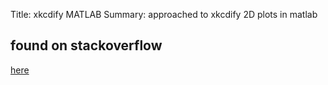 Title: xkcdify MATLAB
Summary: approached to xkcdify 2D plots in matlab

## found on stackoverflow

[here](http://stackoverflow.com/questions/12701841/xkcd-style-graphs-in-matlab/12716083#12716083)